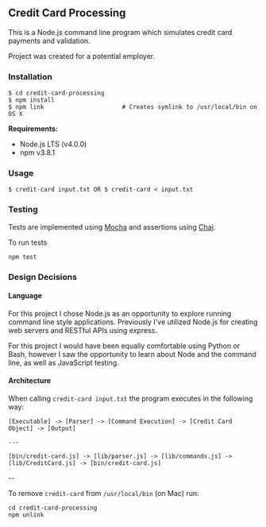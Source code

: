 ## Credit Card Processing

This is a Node.js command line program which simulates credit card payments and validation.

Project was created for a potential employer.

### Installation

```
$ cd credit-card-processing
$ npm install
$ npm link                      # Creates symlink to /usr/local/bin on OS X
```

**Requirements:**

 -  Node.js LTS (v4.0.0)
 -  npm v3.8.1

### Usage
 
```
$ credit-card input.txt OR $ credit-card < input.txt
```

### Testing

Tests are implemented using [Mocha](https://mochajs.org) and assertions using [Chai](http://chaijs.com).

To run tests

```
npm test
```

### Design Decisions

#### Language

For this project I chose Node.js as an opportunity to explore running command line style applications. Previously I've utilized Node.js for creating web servers and RESTful APIs using express.

For this project I would have been equally comfortable using Python or Bash, however I saw the opportunity to learn about Node and the command line, as well as JavaScript testing.


#### Architecture

When calling `credit-card input.txt` the program executes in the following way:

```
[Executable] -> [Parser] -> [Command Execution] -> [Credit Card Object] -> [Output]

---

[bin/credit-card.js] -> [lib/parser.js] -> [lib/commands.js] -> [lib/CreditCard.js] -> [bin/credit-card.js]
```



--

To remove `credit-card` from `/usr/local/bin` (on Mac) run:

````
cd credit-card-processing
npm unlink
````
